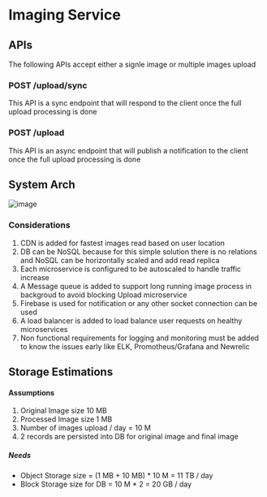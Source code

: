 # Imaging Service
## APIs
The following APIs accept either a signle image or multiple images upload
### POST /upload/sync
This API is a sync endpoint that will respond to the client once the full upload processing is done
### POST /upload
This API is an async endpoint that will publish a notification to the client once the full upload processing is done

## System Arch
![image](https://user-images.githubusercontent.com/11890971/154488850-26a9b4fb-88cb-4e0b-9acd-cafab0103702.png)
### Considerations
1. CDN is added for fastest images read based on user location
2. DB can be NoSQL because for this simple solution there is no relations and NoSQL can be horizontally scaled and add read replica
3. Each microservice is configured to be autoscaled to handle traffic increase
4. A Message queue is added to support long running image process in backgroud to avoid blocking Upload microservice
5. Firebase is used for notification or any other socket connection can be used
6. A load balancer is added to load balance user requests on healthy microservices
7. Non functional requirements for logging and monitoring must be added to know the issues early like ELK, Promotheus/Grafana and Newrelic

## Storage Estimations
#### Assumptions
1. Original Image size 10 MB
2. Processed Image size 1 MB
3. Number of images upload / day = 10 M
4. 2 records are persisted into DB for original image and final image
##### Needs
- Object Storage size = (1 MB + 10 MB) * 10 M = 11 TB / day
- Block Storage size for DB = 10 M * 2 = 20 GB / day
